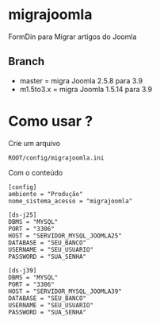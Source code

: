 # migrajoomla
FormDin para Migrar artigos do Joomla 

## Branch
* master = migra Joomla 2.5.8 para 3.9
* m1.5to3.x = migra Joomla 1.5.14 para 3.9


# Como usar ?

Crie um arquivo 
```
ROOT/config/migrajoomla.ini
```

Com o conteúdo
```
[config]
ambiente = "Produção"
nome_sistema_acesso = "migrajoomla"

[ds-j25]
DBMS = "MYSQL"
PORT = "3306"
HOST = "SERVIDOR_MYSQL_JOOMLA25"
DATABASE = "SEU_BANCO"
USERNAME = "SEU_USUARIO"
PASSWORD = "SUA_SENHA"

[ds-j39]
DBMS = "MYSQL"
PORT = "3306"
HOST = "SERVIDOR_MYSQL_JOOMLA39"
DATABASE = "SEU_BANCO"
USERNAME = "SEU_USUARIO"
PASSWORD = "SUA_SENHA"
```
